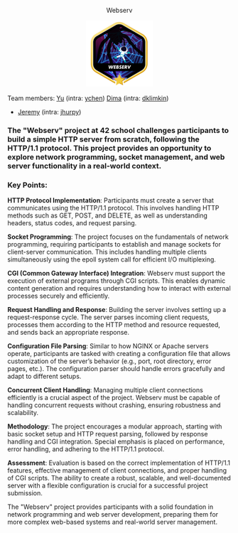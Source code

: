 <p align = "center">Webserv</p>
<p align = "center"> <a href = https://github.com/Hotaruban/webserv><img webserv = "webserv" src = "./webservm.png"></a></p>

Team members:
<a href = https://github.com/PoissonC>Yu</a> (intra: <a href = https://profile.intra.42.fr/users/ychen>ychen</a>)
<a href = https://github.com/kobewinona>Dima</a> (intra: <a href = https://profile.intra.42.fr/users/dklimkin>dklimkin</a>)
- <a href = https://github.com/Hotaruban>Jeremy</a> (intra: <a href = https://profile.intra.42.fr/users/jhurpy>jhurpy</a>)

### The "Webserv" project at 42 school challenges participants to build a simple HTTP server from scratch, following the HTTP/1.1 protocol. This project provides an opportunity to explore network programming, socket management, and web server functionality in a real-world context.

### Key Points:

**HTTP Protocol Implementation**: Participants must create a server that communicates using the HTTP/1.1 protocol. This involves handling HTTP methods such as GET, POST, and DELETE, as well as understanding headers, status codes, and request parsing.

**Socket Programming**: The project focuses on the fundamentals of network programming, requiring participants to establish and manage sockets for client-server communication. This includes handling multiple clients simultaneously using the epoll system call for efficient I/O multiplexing.

**CGI (Common Gateway Interface) Integration**: Webserv must support the execution of external programs through CGI scripts. This enables dynamic content generation and requires understanding how to interact with external processes securely and efficiently.

**Request Handling and Response**: Building the server involves setting up a request-response cycle. The server parses incoming client requests, processes them according to the HTTP method and resource requested, and sends back an appropriate response.

**Configuration File Parsing**: Similar to how NGINX or Apache servers operate, participants are tasked with creating a configuration file that allows customization of the server’s behavior (e.g., port, root directory, error pages, etc.). The configuration parser should handle errors gracefully and adapt to different setups.

**Concurrent Client Handling**: Managing multiple client connections efficiently is a crucial aspect of the project. Webserv must be capable of handling concurrent requests without crashing, ensuring robustness and scalability.

**Methodology**:
The project encourages a modular approach, starting with basic socket setup and HTTP request parsing, followed by response handling and CGI integration. Special emphasis is placed on performance, error handling, and adhering to the HTTP/1.1 protocol.

**Assessment**:
Evaluation is based on the correct implementation of HTTP/1.1 features, effective management of client connections, and proper handling of CGI scripts. The ability to create a robust, scalable, and well-documented server with a flexible configuration is crucial for a successful project submission.

The "Webserv" project provides participants with a solid foundation in network programming and web server development, preparing them for more complex web-based systems and real-world server management.
